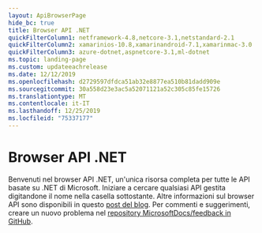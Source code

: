 ```yaml
---
layout: ApiBrowserPage
hide_bc: true
title: Browser API .NET
quickFilterColumn1: netframework-4.8,netcore-3.1,netstandard-2.1
quickFilterColumn2: xamarinios-10.8,xamarinandroid-7.1,xamarinmac-3.0
quickFilterColumn3: azure-dotnet,aspnetcore-3.1,ml-dotnet
ms.topic: landing-page
ms.custom: updateeachrelease
ms.date: 12/12/2019
ms.openlocfilehash: d2729597dfdca51ab32e8877ea510b81dadd909e
ms.sourcegitcommit: 30a558d23e3ac5a52071121a52c305c85fe15726
ms.translationtype: MT
ms.contentlocale: it-IT
ms.lasthandoff: 12/25/2019
ms.locfileid: "75337177"
---
```

# <a name="net-api-browser"></a>Browser API .NET

Benvenuti nel browser API .NET, un'unica risorsa completa per tutte le API basate su .NET di Microsoft. Iniziare a cercare qualsiasi API gestita digitandone il nome nella casella sottostante. Altre informazioni sul browser API sono disponibili in questo [post del blog](https://aka.ms/apibrowser). Per commenti e suggerimenti, creare un nuovo problema nel [repository MicrosoftDocs/feedback in GitHub](https://github.com/MicrosoftDocs/feedback/issues).
